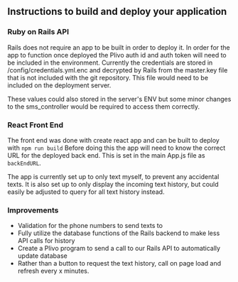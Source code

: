 ## Instructions to build and deploy your application
### Ruby on Rails API
Rails does not require an app to be built in order to deploy it.
In order for the app to function once deployed the Plivo auth id and auth token will need to be included in the environment.
Currently the credentials are stored in /config/credentials.yml.enc and decrypted by Rails from the master.key file that is not included with the git repository.
This file would need to be included on the deployment server.

These values could also stored in the server's ENV but some minor changes to the sms_controller would be required to access them correctly.

### React Front End
The front end was done with create react app and can be built to deploy with
`npm run build`
Before doing this the app will need to know the correct URL for the deployed back end. This is set in the main App.js file as `backEndURL`.

The app is currently set up to only text myself, to prevent any accidental texts.
It is also set up to only display the incoming text history, but could easily be adjusted to query for all text history instead.

### Improvements
- Validation for the phone numbers to send texts to 
- Fully utilize the database functions of the Rails backend to make less API calls for history
- Create a Plivo program to send a call to our Rails API to automatically update database
- Rather than a button to request the text history, call on page load and refresh every x minutes.

